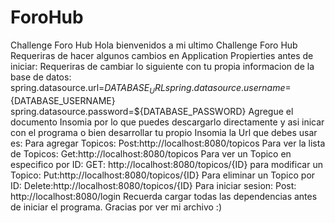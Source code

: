 # ForoHub
Challenge Foro Hub
Hola bienvenidos a mi ultimo Challenge Foro Hub
Requeriras de hacer algunos cambios en Application Propierties antes de iniciar:
Requeriras de cambiar lo siguiente con tu propia informacion de la base de datos:
spring.datasource.url=${DATABASE_URL}
spring.datasource.username=${DATABASE_USERNAME}
spring.datasource.password=${DATABASE_PASSWORD}
Agregue el documento Insomia por lo que puedes descargarlo directamente y asi inicar con el programa o bien desarrollar tu propio Insomia la Url que debes usar es:
Para agregar Topicos: Post:http://localhost:8080/topicos
Para ver la lista de Topicos: Get:http://localhost:8080/topicos
Para ver un Topico en especifico por ID: GET: http://localhost:8080/topicos/{ID}
para modificar un Topico: Put:http://localhost:8080/topicos/{ID}
Para eliminar un Topico por ID: Delete:http://localhost:8080/topicos/{ID}
Para iniciar sesion: Post: http://localhost:8080/login
Recuerda cargar todas las dependencias antes de iniciar el programa.
Gracias por ver mi archivo :)
